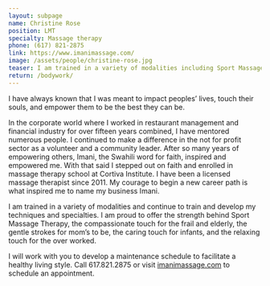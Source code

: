 ```yaml
---
layout: subpage
name: Christine Rose
position: LMT
specialty: Massage therapy
phone: (617) 821-2875
link: https://www.imanimassage.com/
image: /assets/people/christine-rose.jpg
teaser: I am trained in a variety of modalities including Sport Massage Therapy, Prenatal, and Infant Massage Therapies. She/her/hers
return: /bodywork/
---
```


I have always known that I was meant to impact peoples’ lives, touch their souls, and empower them to be the best they can be.

In the corporate world where I worked in restaurant management and financial industry for over fifteen years combined, I have mentored numerous people.  I continued to make a difference in the not for profit sector as a volunteer and a community leader. After so many years of empowering others, Imani, the Swahili word for faith, inspired and empowered me. With that said I stepped out on faith and enrolled in massage therapy school at Cortiva Institute. I have been a licensed massage therapist since 2011. My courage to begin a new career path is what inspired me to name my business Imani.

I am trained in a variety of modalities and continue to train and develop my techniques and specialties.  I am proud to offer the strength behind Sport Massage Therapy, the compassionate touch for the frail and elderly, the gentle strokes for mom’s to be, the caring touch for infants, and the relaxing touch for the over worked.

I will work with you to develop a maintenance schedule to facilitate a healthy living style. Call 617.821.2875 or visit [imanimassage.com](https://www.imanimassage.com/) to schedule an appointment.
